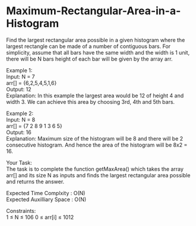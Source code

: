 # Maximum-Rectangular-Area-in-a-Histogram
Find the largest rectangular area possible in a given histogram where the largest rectangle can be made of a number of contiguous bars. For simplicity, assume that all bars have the same width and the width is 1 unit, there will be N bars height of each bar will be given by the array arr.

Example 1:
<br>
Input:
N = 7
<br>
arr[] = {6,2,5,4,5,1,6}
<br>
Output: 12
<br>
Explanation: In this example the largest area would be 12 of height 4 and width 3. We can achieve this 
area by choosing 3rd, 4th and 5th bars.




Example 2:
<br>
Input:
N = 8
<br>
arr[] = {7 2 8 9 1 3 6 5}
<br>
Output: 16
<br>
Explanation: Maximum size of the histogram 
will be 8  and there will be 2 consecutive 
histogram. And hence the area of the 
histogram will be 8x2 = 16.

Your Task:
<br>
The task is to complete the function getMaxArea() which takes the array arr[] and its size N as inputs and finds the largest rectangular area possible and returns the answer.

Expected Time Complxity : O(N)
<br>
Expected Auxilliary Space : O(N)

Constraints:
<br>
1 ≤ N ≤ 106
0 ≤ arr[i] ≤ 1012